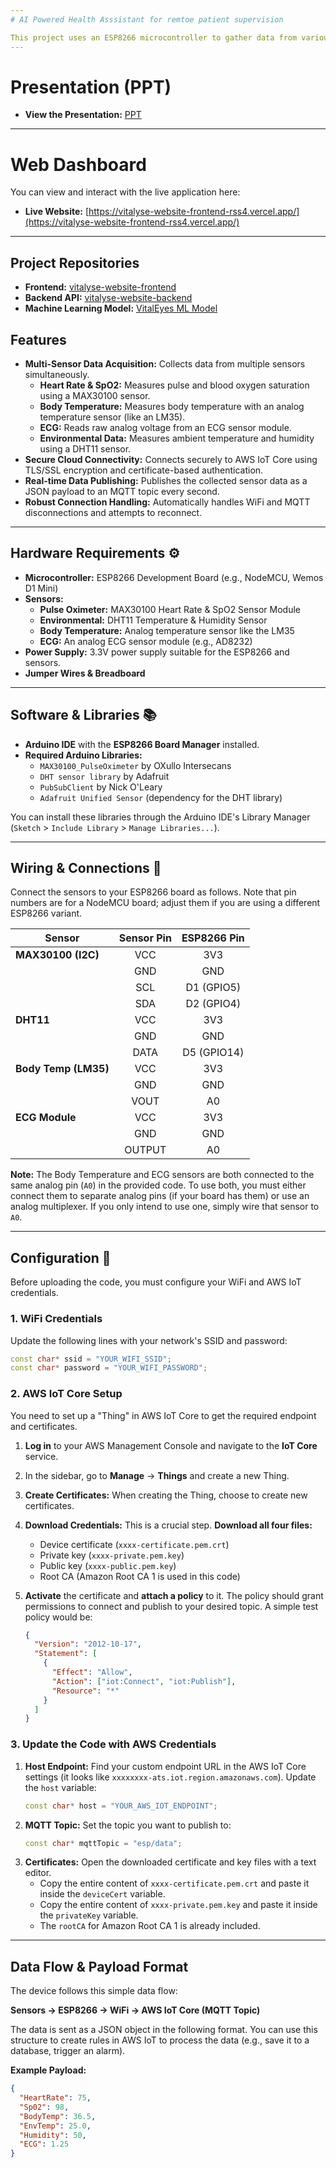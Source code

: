 ```yaml
---
# AI Powered Health Asssistant for remtoe patient supervision

This project uses an ESP8266 microcontroller to gather data from various health and environmental sensors and securely publish it to **AWS IoT Core** over MQTT, which is the displayed on our live web dashboard with AI Powered Query response feature.
---
```


# Presentation (PPT)

- **View the Presentation:** [PPT](https://drive.google.com/file/d/14lUezMo0DRYfbWNOzxxj1X1tuztRL42T/view?usp=sharing)

---

# Web Dashboard

You can view and interact with the live application here:

- **Live Website:** [https://vitalyse-website-frontend-rss4.vercel.app/](https://vitalyse-website-frontend-rss4.vercel.app/)

---

## Project Repositories

- **Frontend:** [vitalyse-website-frontend](https://github.com/sp4m-08/vitalyse-website-frontend)
- **Backend API:** [vitalyse-website-backend](https://github.com/sp4m-08/vitalyse-website-backend)
- **Machine Learning Model:** [VitalEyes ML Model](https://github.com/AvanthikaHegde/VitalEyes)

## Features

- **Multi-Sensor Data Acquisition:** Collects data from multiple sensors simultaneously.
  - **Heart Rate & SpO2:** Measures pulse and blood oxygen saturation using a MAX30100 sensor.
  - **Body Temperature:** Measures body temperature with an analog temperature sensor (like an LM35).
  - **ECG:** Reads raw analog voltage from an ECG sensor module.
  - **Environmental Data:** Measures ambient temperature and humidity using a DHT11 sensor.
- **Secure Cloud Connectivity:** Connects securely to AWS IoT Core using TLS/SSL encryption and certificate-based authentication.
- **Real-time Data Publishing:** Publishes the collected sensor data as a JSON payload to an MQTT topic every second.
- **Robust Connection Handling:** Automatically handles WiFi and MQTT disconnections and attempts to reconnect.

---

## Hardware Requirements ⚙️

- **Microcontroller:** ESP8266 Development Board (e.g., NodeMCU, Wemos D1 Mini)
- **Sensors:**
  - **Pulse Oximeter:** MAX30100 Heart Rate & SpO2 Sensor Module
  - **Environmental:** DHT11 Temperature & Humidity Sensor
  - **Body Temperature:** Analog temperature sensor like the LM35
  - **ECG:** An analog ECG sensor module (e.g., AD8232)
- **Power Supply:** 3.3V power supply suitable for the ESP8266 and sensors.
- **Jumper Wires & Breadboard**

---

## Software & Libraries 📚

- **Arduino IDE** with the **ESP8266 Board Manager** installed.
- **Required Arduino Libraries:**
  - `MAX30100_PulseOximeter` by OXullo Intersecans
  - `DHT sensor library` by Adafruit
  - `PubSubClient` by Nick O'Leary
  - `Adafruit Unified Sensor` (dependency for the DHT library)

You can install these libraries through the Arduino IDE's Library Manager (`Sketch` \> `Include Library` \> `Manage Libraries...`).

---

## Wiring & Connections 🔌

Connect the sensors to your ESP8266 board as follows. Note that pin numbers are for a NodeMCU board; adjust them if you are using a different ESP8266 variant.

| Sensor               | Sensor Pin | ESP8266 Pin |
| -------------------- | :--------: | :---------: |
| **MAX30100 (I2C)**   |    VCC     |     3V3     |
|                      |    GND     |     GND     |
|                      |    SCL     | D1 (GPIO5)  |
|                      |    SDA     | D2 (GPIO4)  |
| **DHT11**            |    VCC     |     3V3     |
|                      |    GND     |     GND     |
|                      |    DATA    | D5 (GPIO14) |
| **Body Temp (LM35)** |    VCC     |     3V3     |
|                      |    GND     |     GND     |
|                      |    VOUT    |     A0      |
| **ECG Module**       |    VCC     |     3V3     |
|                      |    GND     |     GND     |
|                      |   OUTPUT   |     A0      |

**Note:** The Body Temperature and ECG sensors are both connected to the same analog pin (`A0`) in the provided code. To use both, you must either connect them to separate analog pins (if your board has them) or use an analog multiplexer. If you only intend to use one, simply wire that sensor to `A0`.

---

## Configuration 🔧

Before uploading the code, you must configure your WiFi and AWS IoT credentials.

### 1\. WiFi Credentials

Update the following lines with your network's SSID and password:

```cpp
const char* ssid = "YOUR_WIFI_SSID";
const char* password = "YOUR_WIFI_PASSWORD";
```

### 2\. AWS IoT Core Setup

You need to set up a "Thing" in AWS IoT Core to get the required endpoint and certificates.

1.  **Log in** to your AWS Management Console and navigate to the **IoT Core** service.

2.  In the sidebar, go to **Manage** -\> **Things** and create a new Thing.

3.  **Create Certificates:** When creating the Thing, choose to create new certificates.

4.  **Download Credentials:** This is a crucial step. **Download all four files:**

    - Device certificate (`xxxx-certificate.pem.crt`)
    - Private key (`xxxx-private.pem.key`)
    - Public key (`xxxx-public.pem.key`)
    - Root CA (Amazon Root CA 1 is used in this code)

5.  **Activate** the certificate and **attach a policy** to it. The policy should grant permissions to connect and publish to your desired topic. A simple test policy would be:

    ```json
    {
      "Version": "2012-10-17",
      "Statement": [
        {
          "Effect": "Allow",
          "Action": ["iot:Connect", "iot:Publish"],
          "Resource": "*"
        }
      ]
    }
    ```

### 3\. Update the Code with AWS Credentials

1.  **Host Endpoint:** Find your custom endpoint URL in the AWS IoT Core settings (it looks like `xxxxxxxx-ats.iot.region.amazonaws.com`). Update the `host` variable:
    ```cpp
    const char* host = "YOUR_AWS_IOT_ENDPOINT";
    ```
2.  **MQTT Topic:** Set the topic you want to publish to:
    ```cpp
    const char* mqttTopic = "esp/data";
    ```
3.  **Certificates:** Open the downloaded certificate and key files with a text editor.
    - Copy the entire content of `xxxx-certificate.pem.crt` and paste it inside the `deviceCert` variable.
    - Copy the entire content of `xxxx-private.pem.key` and paste it inside the `privateKey` variable.
    - The `rootCA` for Amazon Root CA 1 is already included.

---

## Data Flow & Payload Format

The device follows this simple data flow:

**Sensors → ESP8266 → WiFi → AWS IoT Core (MQTT Topic)**

The data is sent as a JSON object in the following format. You can use this structure to create rules in AWS IoT to process the data (e.g., save it to a database, trigger an alarm).

**Example Payload:**

```json
{
  "HeartRate": 75,
  "Sp02": 98,
  "BodyTemp": 36.5,
  "EnvTemp": 25.0,
  "Humidity": 50,
  "ECG": 1.25
}
```
